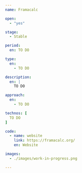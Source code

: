 ```yaml
---
name: Framacalc

open: 
  - "yes"

stage: 
  - Stable

period: 
  en: TO DO

type:
  en:
    - TO DO

description:
  en: |
    TO DO

approach:
  en: 
    - TO DO

technos: [ 
  TO DO
]

code:
  - name: website
    link: https://framacalc.org/
    en: Website

images:
  - ./images/work-in-progress.png

---
```

